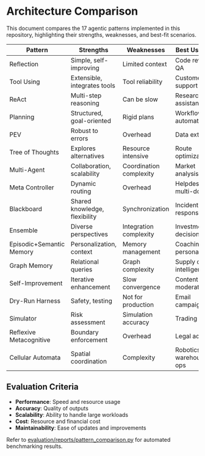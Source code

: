 # Architecture Comparison

This document compares the 17 agentic patterns implemented in this repository, highlighting their strengths, weaknesses, and best-fit scenarios.

| Pattern                   | Strengths                        | Weaknesses                | Best Use Case                |
|---------------------------|----------------------------------|---------------------------|------------------------------|
| Reflection                | Simple, self-improving           | Limited context           | Code review, QA              |
| Tool Using                | Extensible, integrates tools      | Tool reliability          | Customer support             |
| ReAct                     | Multi-step reasoning             | Can be slow               | Research assistant           |
| Planning                  | Structured, goal-oriented        | Rigid plans               | Workflow automation          |
| PEV                       | Robust to errors                 | Overhead                  | Data extraction              |
| Tree of Thoughts          | Explores alternatives            | Resource intensive        | Route optimization           |
| Multi-Agent               | Collaboration, scalability       | Coordination complexity   | Market analysis              |
| Meta Controller           | Dynamic routing                  | Overhead                  | Helpdesk, multi-domain       |
| Blackboard                | Shared knowledge, flexibility    | Synchronization           | Incident response            |
| Ensemble                  | Diverse perspectives             | Integration complexity    | Investment decisions         |
| Episodic+Semantic Memory  | Personalization, context         | Memory management         | Coaching, personalization    |
| Graph Memory              | Relational queries               | Graph complexity          | Supply chain intelligence    |
| Self-Improvement          | Iterative enhancement            | Slow convergence          | Content moderation           |
| Dry-Run Harness           | Safety, testing                  | Not for production        | Email campaigns              |
| Simulator                 | Risk assessment                  | Simulation accuracy       | Trading bot                  |
| Reflexive Metacognitive   | Boundary enforcement             | Overhead                  | Legal advice                 |
| Cellular Automata         | Spatial coordination             | Complexity                | Robotics, warehouse ops      |

## Evaluation Criteria
- **Performance**: Speed and resource usage
- **Accuracy**: Quality of outputs
- **Scalability**: Ability to handle large workloads
- **Cost**: Resource and financial cost
- **Maintainability**: Ease of updates and improvements

Refer to [evaluation/reports/pattern_comparison.py](../evaluation/reports/pattern_comparison.py) for automated benchmarking results.

